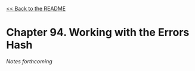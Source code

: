 [&lt;&lt; Back to the README](README.md)

# Chapter 94. Working with the Errors Hash

*Notes forthcoming*